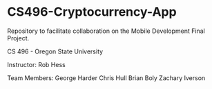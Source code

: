 # CS496-Cryptocurrency-App
Repository to facilitate collaboration on the Mobile Development Final Project.

CS 496 - Oregon State University


Instructor: Rob Hess


Team Members:
George Harder
Chris Hull
Brian Boly
Zachary Iverson
